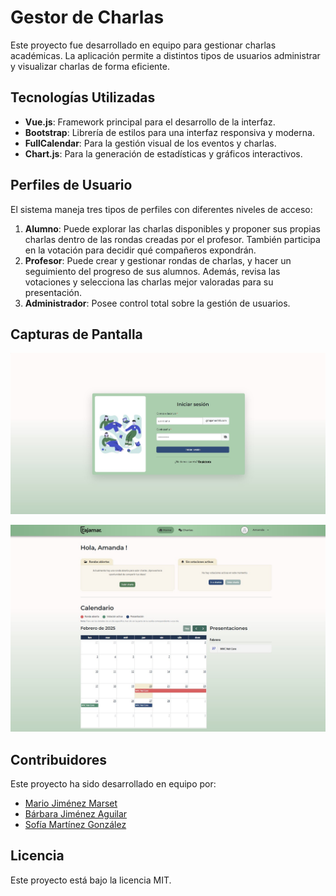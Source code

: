 # Gestor de Charlas

Este proyecto fue desarrollado en equipo para gestionar charlas académicas. La aplicación permite a distintos tipos de usuarios administrar y visualizar charlas de forma eficiente.

## Tecnologías Utilizadas
- **Vue.js**: Framework principal para el desarrollo de la interfaz.
- **Bootstrap**: Librería de estilos para una interfaz responsiva y moderna.
- **FullCalendar**: Para la gestión visual de los eventos y charlas.
- **Chart.js**: Para la generación de estadísticas y gráficos interactivos.

## Perfiles de Usuario
El sistema maneja tres tipos de perfiles con diferentes niveles de acceso:

1. **Alumno**: Puede explorar las charlas disponibles y proponer sus propias charlas dentro de las rondas creadas por el profesor. También participa en la votación para decidir qué compañeros expondrán.
3. **Profesor**: Puede crear y gestionar rondas de charlas, y hacer un seguimiento del progreso de sus alumnos. Además, revisa las votaciones y selecciona las charlas mejor valoradas para su presentación.  
4. **Administrador**: Posee control total sobre la gestión de usuarios. 

## Capturas de Pantalla
![Formulario acceso](charlas_img1.jpg)

![Vista principal](charlas_img2.jpg)

## Contribuidores
Este proyecto ha sido desarrollado en equipo por:
- [Mario Jiménez Marset]([https://github.com/marsett])
- [Bárbara Jiménez Aguilar]([https://github.com/barjimen])
- [Sofía Martínez González]([https://github.com/SofiaMartinez23])

## Licencia
Este proyecto está bajo la licencia MIT.
